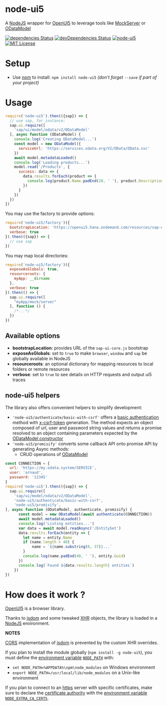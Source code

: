 # node-ui5
A [NodeJS](https://nodejs.org/) wrapper for [OpenUI5](https://openui5.org/) to leverage tools like [MockServer](https://openui5.hana.ondemand.com/#/api/sap.ui.core.util.MockServer) or [ODataModel](https://openui5.hana.ondemand.com/#/api/sap.ui.model.odata.v2.ODataModel)

[![dependencies Status](https://david-dm.org/ArnaudBuchholz/node-ui5/status.svg)](https://david-dm.org/ArnaudBuchholz/node-ui5)
[![devDependencies Status](https://david-dm.org/ArnaudBuchholz/node-ui5/dev-status.svg)](https://david-dm.org/ArnaudBuchholz/node-ui5?type=dev)
[![node-ui5](http://img.shields.io/npm/dm/node-ui5.svg)](https://www.npmjs.org/package/node-ui5)
[![MIT License](https://img.shields.io/badge/License-MIT-yellow.svg)](https://opensource.org/licenses/MIT)

# Setup

* Use [npm](https://www.npmjs.com/) to install: `npm install node-ui5` *(don't forget `--save` if part of your project)*

# Usage

```javascript
require('node-ui5').then(({sap}) => {
  // use sap, for instance:
  sap.ui.require([
    'sap/ui/model/odata/v2/ODataModel'
  ], async function (ODataModel) {
    console.log('Creating ODataModel...')
    const model = new ODataModel({
      serviceUrl: 'https://services.odata.org/V2/OData/OData.svc'
    })
    await model.metadataLoaded()
    console.log('Loading products...')
    model.read('/Products', {
      success: data => {
        data.results.forEach(product => {
          console.log(product.Name.padEnd(20, ' '), product.Description)
        })
      }
    })
  })
})
```

You may use the factory to provide options:
```javascript
require('node-ui5/factory')({
  bootstrapLocation: 'https://openui5.hana.ondemand.com/resources/sap-ui-core.js',
  verbose: true
}).then(({sap}) => {
  // use sap
})
```

You may map local directories:
```javascript
require('node-ui5/factory')({
  exposeAsGlobals: true,
  resourceroots: {
    myApp: __dirname
  },
  verbose: true
}).then(() => {
  sap.ui.require([
    "myApp/mock/server"
  ], function () {
    /*...*/
  })
})
```

## Available options

* **bootstrapLocation**: provides URL of the `sap-ui-core.js` bootstrap
* **exposeAsGlobals**: set to `true` to make `browser`, `window` and `sap` be globally available in NodeJS
* **resourceroots**: an optional dictionary for mapping resources to local folders or remote resources
* **verbose**: set to `true` to see details on HTTP requests and output ui5 traces

## node-ui5 helpers

The library also offers convenient helpers to simplify development:
* `'node-ui5/authenticate/basic-with-csrf'` offers a
[basic authentication](https://en.wikipedia.org/wiki/Basic_access_authentication) method with
[x-csrf-token](https://en.wikipedia.org/wiki/Cross-site_request_forgery) generation. The method expects an object
composed of url, user and password string values and returns a promise resolved to an object containing parameters
expected by the
[ODataModel constructor](https://openui5.hana.ondemand.com/#/api/sap.ui.model.odata.v2.ODataModel/constructor)
* `'node-ui5/promisify'` converts some callback API onto promise API by generating Async methods:
    - CRUD operations of [ODataModel](https://openui5.hana.ondemand.com/#/api/sap.ui.model.odata.v2.ODataModel)

```javascript
const CONNECTION = {
  url: 'https://my.odata.system/SERVICE',
  user: 'arnaud',
  password: '12345'
}
require('node-ui5').then(({sap}) => {
  sap.ui.require([
    'sap/ui/model/odata/v2/ODataModel',
    'node-ui5/authenticate/basic-with-csrf',
    'node-ui5/promisify',
], async function (ODataModel, authenticate, promisify) {
      const model = new ODataModel(await authenticate(CONNECTION))
      await model.metadataLoaded()
      console.log('Listing entities...')
      var data = await model.readAsync('/EntitySet')
      data.results.forEach(entity => {
        let name = entity.Name
        if (name.length > 40) {
            name = `${name.substring(0, 37)}...`
        }
        console.log(name.padEnd(40, ' '), entity.Guid)
      })
      console.log(`Found ${data.results.length} entities`)
    })
})
```

# How does it work ?

[OpenUI5](https://openui5.org/) is a browser library.

Thanks to [jsdom](https://github.com/jsdom/jsdom) and some tweaked [XHR](https://developer.mozilla.org/fr/docs/Web/API/XMLHttpRequest) objects, the library is loaded in a [NodeJS](https://nodejs.org/) environment.

**NOTES**

[CORS](https://en.wikipedia.org/wiki/Cross-origin_resource_sharing) implementation of [jsdom](https://github.com/jsdom/jsdom) is prevented by the custom XHR overrides.

If you plan to install the module globally (`npm install -g node-ui5`), you must define the
[environment variable](https://en.wikipedia.org/wiki/Environment_variable)
[`NODE_PATH`](https://nodejs.org/api/cli.html#cli_node_path_path) with:
* `set NODE_PATH=%APPDATA%\npm\node_modules` on Windows environment
* `export NODE_PATH=/usr/local/lib/node_modules` on a Unix-like environment

If you plan to connect to an [https](https://en.wikipedia.org/wiki/HTTPS) server with specific certificates,
make sure to declare the [certificate authority](https://en.wikipedia.org/wiki/Certificate_authority) with the
[environment variable](https://en.wikipedia.org/wiki/Environment_variable)
[`NODE_EXTRA_CA_CERTS`](https://nodejs.org/api/cli.html#cli_node_extra_ca_certs_file).
